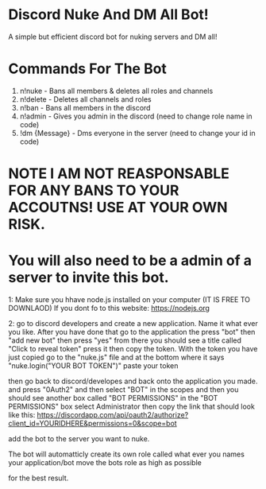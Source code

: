 # Discord Nuke And DM All Bot!
A simple but efficient discord bot for nuking servers and DM all!

# Commands For The Bot
1. n!nuke - Bans all members & deletes all roles and channels
2. n!delete - Deletes all channels and roles
3. n!ban - Bans all members in the discord
4. n!admin - Gives you admin in the discord (need to change role name in code)
5. !dm {Message} - Dms everyone in the server (need to change your id in code)

# NOTE I AM NOT REASPONSABLE FOR ANY BANS TO YOUR ACCOUTNS! USE AT YOUR OWN RISK.
# You will also need to be a admin of a server to invite this bot. 



1: Make sure you hhave node.js installed on your computer (IT IS FREE TO DOWNLAOD) 
If you dont fo to this website: https://nodejs.org


2: go to discord developers and create a new application. Name it what ever you like.
After you have done that go to the application the press "bot" then "add new bot" then press "yes"
from there you should see a title called "Click to reveal token" press it then copy the token.
With the token you have just copied go to the "nuke.js" file and at the bottom where it says "nuke.login("YOUR BOT TOKEN")" paste your token


then go back to discord/developes and back onto the application you made. and press "0Auth2" and then select "BOT" in the scopes
and then you should see another box called "BOT PERMISSIONS" in the "BOT PERMISSIONS" box select Administrator
then copy the link that should look like this:  https://discordapp.com/api/oauth2/authorize?client_id=YOURIDHERE&permissions=0&scope=bot


add the bot to the server you want to nuke.

The bot will automatticly create its own role called what ever you names your application/bot move the bots role as high as possible

for the best result. 
